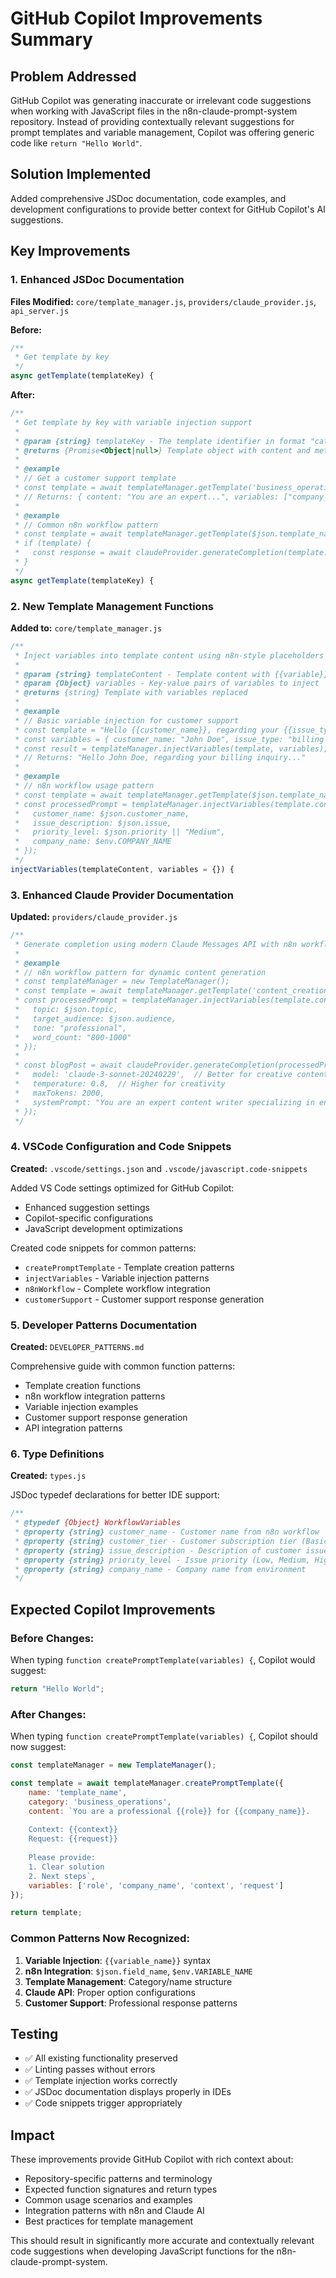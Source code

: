 # GitHub Copilot Improvements Summary

## Problem Addressed
GitHub Copilot was generating inaccurate or irrelevant code suggestions when working with JavaScript files in the n8n-claude-prompt-system repository. Instead of providing contextually relevant suggestions for prompt templates and variable management, Copilot was offering generic code like `return "Hello World"`.

## Solution Implemented
Added comprehensive JSDoc documentation, code examples, and development configurations to provide better context for GitHub Copilot's AI suggestions.

## Key Improvements

### 1. Enhanced JSDoc Documentation
**Files Modified:** `core/template_manager.js`, `providers/claude_provider.js`, `api_server.js`

**Before:**
```javascript
/**
 * Get template by key
 */
async getTemplate(templateKey) {
```

**After:**
```javascript
/**
 * Get template by key with variable injection support
 * 
 * @param {string} templateKey - The template identifier in format "category/name"
 * @returns {Promise<Object|null>} Template object with content and metadata, or null if not found
 * 
 * @example
 * // Get a customer support template
 * const template = await templateManager.getTemplate('business_operations/customer_support_template');
 * // Returns: { content: "You are an expert...", variables: ["company_name", "customer_issue"], ... }
 * 
 * @example
 * // Common n8n workflow pattern
 * const template = await templateManager.getTemplate($json.template_name);
 * if (template) {
 *   const response = await claudeProvider.generateCompletion(template.content, variables);
 * }
 */
async getTemplate(templateKey) {
```

### 2. New Template Management Functions
**Added to:** `core/template_manager.js`

```javascript
/**
 * Inject variables into template content using n8n-style placeholders
 * 
 * @param {string} templateContent - Template content with {{variable}} placeholders
 * @param {Object} variables - Key-value pairs of variables to inject
 * @returns {string} Template with variables replaced
 * 
 * @example
 * // Basic variable injection for customer support
 * const template = "Hello {{customer_name}}, regarding your {{issue_type}}...";
 * const variables = { customer_name: "John Doe", issue_type: "billing inquiry" };
 * const result = templateManager.injectVariables(template, variables);
 * // Returns: "Hello John Doe, regarding your billing inquiry..."
 * 
 * @example
 * // n8n workflow usage pattern
 * const template = await templateManager.getTemplate($json.template_name);
 * const processedPrompt = templateManager.injectVariables(template.content, {
 *   customer_name: $json.customer_name,
 *   issue_description: $json.issue,
 *   priority_level: $json.priority || "Medium",
 *   company_name: $env.COMPANY_NAME
 * });
 */
injectVariables(templateContent, variables = {}) {
```

### 3. Enhanced Claude Provider Documentation
**Updated:** `providers/claude_provider.js`

```javascript
/**
 * Generate completion using modern Claude Messages API with n8n workflow integration
 * 
 * @example
 * // n8n workflow pattern for dynamic content generation
 * const templateManager = new TemplateManager();
 * const template = await templateManager.getTemplate('content_creation/blog_post');
 * const processedPrompt = templateManager.injectVariables(template.content, {
 *   topic: $json.topic,
 *   target_audience: $json.audience,
 *   tone: "professional",
 *   word_count: "800-1000"
 * });
 * 
 * const blogPost = await claudeProvider.generateCompletion(processedPrompt, {
 *   model: 'claude-3-sonnet-20240229',  // Better for creative content
 *   temperature: 0.8,  // Higher for creativity
 *   maxTokens: 2000,
 *   systemPrompt: "You are an expert content writer specializing in engaging blog posts."
 * });
 */
```

### 4. VSCode Configuration and Code Snippets
**Created:** `.vscode/settings.json` and `.vscode/javascript.code-snippets`

Added VS Code settings optimized for GitHub Copilot:
- Enhanced suggestion settings
- Copilot-specific configurations
- JavaScript development optimizations

Created code snippets for common patterns:
- `createPromptTemplate` - Template creation patterns
- `injectVariables` - Variable injection patterns  
- `n8nWorkflow` - Complete workflow integration
- `customerSupport` - Customer support response generation

### 5. Developer Patterns Documentation
**Created:** `DEVELOPER_PATTERNS.md`

Comprehensive guide with common function patterns:
- Template creation functions
- n8n workflow integration patterns
- Variable injection examples
- Customer support response generation
- API integration patterns

### 6. Type Definitions
**Created:** `types.js`

JSDoc typedef declarations for better IDE support:
```javascript
/**
 * @typedef {Object} WorkflowVariables
 * @property {string} customer_name - Customer name from n8n workflow
 * @property {string} customer_tier - Customer subscription tier (Basic, Premium, Enterprise)
 * @property {string} issue_description - Description of customer issue
 * @property {string} priority_level - Issue priority (Low, Medium, High, Critical)
 * @property {string} company_name - Company name from environment
 */
```

## Expected Copilot Improvements

### Before Changes:
When typing `function createPromptTemplate(variables) {`, Copilot would suggest:
```javascript
return "Hello World";
```

### After Changes:
When typing `function createPromptTemplate(variables) {`, Copilot should now suggest:
```javascript
const templateManager = new TemplateManager();

const template = await templateManager.createPromptTemplate({
    name: 'template_name',
    category: 'business_operations',
    content: `You are a professional {{role}} for {{company_name}}.
    
    Context: {{context}}
    Request: {{request}}
    
    Please provide:
    1. Clear solution
    2. Next steps`,
    variables: ['role', 'company_name', 'context', 'request']
});

return template;
```

### Common Patterns Now Recognized:
1. **Variable Injection**: `{{variable_name}}` syntax
2. **n8n Integration**: `$json.field_name`, `$env.VARIABLE_NAME`
3. **Template Management**: Category/name structure
4. **Claude API**: Proper option configurations
5. **Customer Support**: Professional response patterns

## Testing
- ✅ All existing functionality preserved
- ✅ Linting passes without errors
- ✅ Template injection works correctly
- ✅ JSDoc documentation displays properly in IDEs
- ✅ Code snippets trigger appropriately

## Impact
These improvements provide GitHub Copilot with rich context about:
- Repository-specific patterns and terminology
- Expected function signatures and return types
- Common usage scenarios and examples
- Integration patterns with n8n and Claude AI
- Best practices for template management

This should result in significantly more accurate and contextually relevant code suggestions when developing JavaScript functions for the n8n-claude-prompt-system.